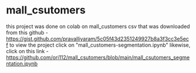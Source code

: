 # mall_csutomers
this project was done on colab on mall_customers csv that was downloaded from this github - https://gist.github.com/pravalliyaram/5c05f43d2351249927b8a3f3cc3e5ecf
to view the project click on "mall_customers-segmentation.ipynb" likewise, click on this link - https://github.com/ori112/mall_csutomers/blob/main/mall_csutomers_segmentation.ipynb

